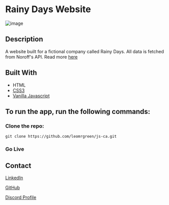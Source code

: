 # Rainy Days Website

![image](https://i.ibb.co/rmvCzqS/projectX.png)

## Description
A website built for a fictional company called Rainy Days. All data is fetched from Noroff's API. Read more [here](https://docs.noroff.dev/docs/v2/e-commerce/rainy-days)

## Built With
  - HTML
  - [CSS3](https://www.w3.org/Style/CSS/)
  - [Vanilla Javascript](https://www.javascript.com/)

## To run the app, run the following commands:

### Clone the repo:

```
git clone https://github.com/leomrgreen/js-ca.git
```

### Go Live

## Contact

[LinkedIn](https://www.linkedin.com/in/leo-jonsson-b98048304/)

[GitHub](https://github.com/leomrgreen)

[Discord Profile](https://discordapp.com/users/249243279827271680)
